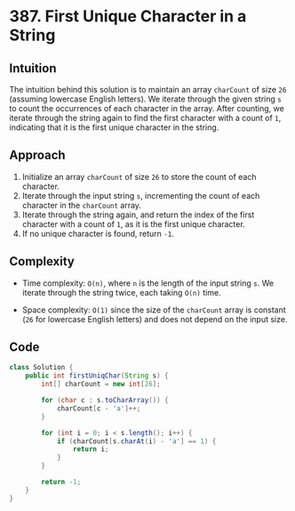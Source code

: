 # 387. First Unique Character in a String

## Intuition

The intuition behind this solution is to maintain an array `charCount` of size `26` (assuming lowercase English letters). We iterate through the given string `s` to count the occurrences of each character in the array. After counting, we iterate through the string again to find the first character with a count of `1`, indicating that it is the first unique character in the string.

## Approach

1. Initialize an array `charCount` of size `26` to store the count of each character.
2. Iterate through the input string `s`, incrementing the count of each character in the `charCount` array.
3. Iterate through the string again, and return the index of the first character with a count of `1`, as it is the first unique character.
4. If no unique character is found, return `-1`.

## Complexity

- Time complexity: `O(n)`, where `n` is the length of the input string `s`. We iterate through the string twice, each taking `O(n)` time.

- Space complexity: `O(1)` since the size of the `charCount` array is constant (`26` for lowercase English letters) and does not depend on the input size.

## Code

```java
class Solution {
    public int firstUniqChar(String s) {
        int[] charCount = new int[26];

        for (char c : s.toCharArray()) {
            charCount[c - 'a']++;
        }

        for (int i = 0; i < s.length(); i++) {
            if (charCount[s.charAt(i) - 'a'] == 1) {
                return i;
            }
        }

        return -1;
    }
}
```
